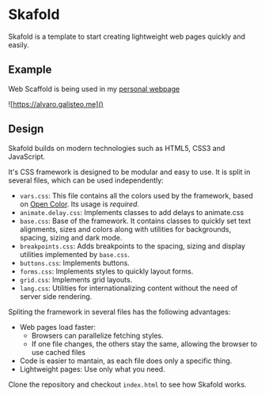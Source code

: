 # Skafold

Skafold is a template to start creating lightweight web pages quickly and easily.

## Example

Web Scaffold is being used in my [personal webpage](https://alvaro.galisteo.me)

![https://alvaro.galisteo.me]()

## Design

Skafold builds on modern technologies such as HTML5, CSS3 and JavaScript.

It's CSS framework is designed to be modular and easy to use. It is split in several files, which can be used independently:

- `vars.css`: This file contains all the colors used by the framework, based on [Open Color](https://yeun.github.io/open-color/). Its usage is *required*.
- `animate.delay.css`: Implements classes to add delays to animate.css
- `base.css`: Base of the framework. It contains classes to quickly set text alignments, sizes and colors along with utilities for backgrounds, spacing, sizing and dark mode.
- `breakpoints.css`: Adds breakpoints to the spacing, sizing and display utilities implemented by `base.css`.
- `buttons.css`: Implements buttons.
- `forms.css`: Implements styles to quickly layout forms.
- `grid.css`: Implements grid layouts.
- `lang.css`: Utilities for internationalizing content without the need of server side rendering.

Spliting the framework in several files has the following advantages:

- Web pages load faster:
    - Browsers can parallelize fetching styles.
    - If one file changes, the others stay the same, allowing the browser to use cached files
- Code is easier to mantain, as each file does only a specific thing.
- Lightweight pages: Use only what you need.

Clone the repository and checkout `index.html` to see how Skafold works.
